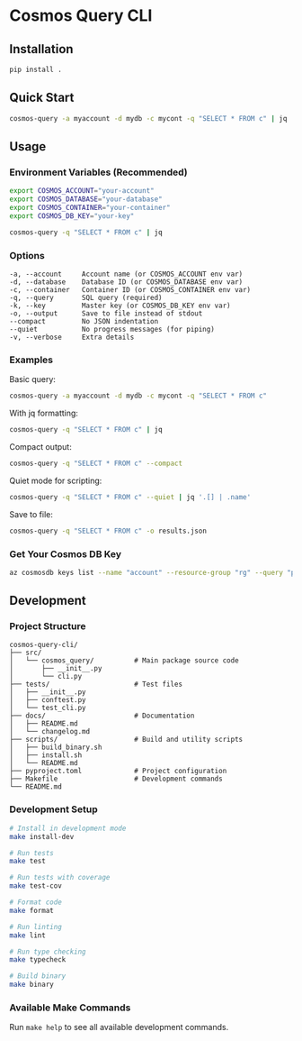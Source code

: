 # Cosmos Query CLI

## Installation

```bash
pip install .
```

## Quick Start

```bash
cosmos-query -a myaccount -d mydb -c mycont -q "SELECT * FROM c" | jq
```

## Usage

### Environment Variables (Recommended)
```bash
export COSMOS_ACCOUNT="your-account"
export COSMOS_DATABASE="your-database" 
export COSMOS_CONTAINER="your-container"
export COSMOS_DB_KEY="your-key"

cosmos-query -q "SELECT * FROM c" | jq
```

### Options

```
-a, --account     Account name (or COSMOS_ACCOUNT env var)
-d, --database    Database ID (or COSMOS_DATABASE env var) 
-c, --container   Container ID (or COSMOS_CONTAINER env var)
-q, --query       SQL query (required)
-k, --key         Master key (or COSMOS_DB_KEY env var)
-o, --output      Save to file instead of stdout
--compact         No JSON indentation
--quiet           No progress messages (for piping)
-v, --verbose     Extra details
```

### Examples

Basic query:
```bash
cosmos-query -a myaccount -d mydb -c mycont -q "SELECT * FROM c"
```

With jq formatting:
```bash
cosmos-query -q "SELECT * FROM c" | jq
```

Compact output:
```bash
cosmos-query -q "SELECT * FROM c" --compact
```

Quiet mode for scripting:
```bash
cosmos-query -q "SELECT * FROM c" --quiet | jq '.[] | .name'
```

Save to file:
```bash
cosmos-query -q "SELECT * FROM c" -o results.json
```

### Get Your Cosmos DB Key

```bash
az cosmosdb keys list --name "account" --resource-group "rg" --query "primaryMasterKey" -o tsv
```

## Development

### Project Structure

```
cosmos-query-cli/
├── src/
│   └── cosmos_query/          # Main package source code
│       ├── __init__.py
│       └── cli.py
├── tests/                     # Test files
│   ├── __init__.py
│   ├── conftest.py
│   └── test_cli.py
├── docs/                      # Documentation
│   ├── README.md
│   └── changelog.md
├── scripts/                   # Build and utility scripts
│   ├── build_binary.sh
│   ├── install.sh
│   └── README.md
├── pyproject.toml             # Project configuration
├── Makefile                   # Development commands
└── README.md
```

### Development Setup

```bash
# Install in development mode
make install-dev

# Run tests
make test

# Run tests with coverage
make test-cov

# Format code
make format

# Run linting
make lint

# Run type checking
make typecheck

# Build binary
make binary
```

### Available Make Commands

Run `make help` to see all available development commands.
